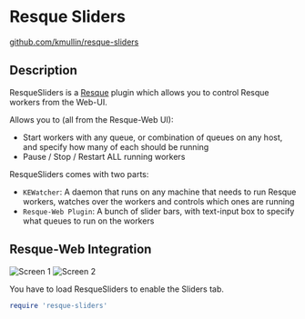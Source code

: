Resque Sliders
==============

[github.com/kmullin/resque-sliders](https://github.com/kmullin/resque-sliders)

Description
-----------

ResqueSliders is a [Resque](https://github.com/defunkt/resque) plugin which allows you
to control Resque workers from the Web-UI.

Allows you to (all from the Resque-Web UI):

* Start workers with any queue, or combination of queues on any host, and specify how many of each should be running
* Pause / Stop / Restart ALL running workers


ResqueSliders comes with two parts:

* `KEWatcher`: A daemon that runs on any machine that needs to run Resque workers, watches over the workers and controls which ones are running
* `Resque-Web Plugin`: A bunch of slider bars, with text-input box to specify what queues to run on the workers


Resque-Web Integration
----------------------
![Screen 1](https://github.com/kmullin/resque-sliders/raw/master/misc/resque-sliders_main-view.png)
![Screen 2](https://github.com/kmullin/resque-sliders/raw/master/misc/resque-sliders_host-view.png)

You have to load ResqueSliders to enable the Sliders tab.

```ruby
require 'resque-sliders'
```

